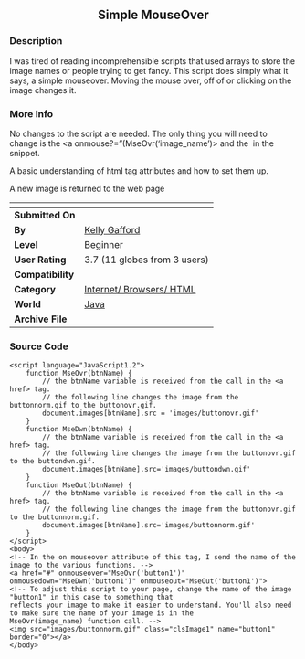 ﻿<div align="center">

## Simple MouseOver


</div>

### Description

I was tired of reading incomprehensible scripts that used arrays to store the image names or people trying to get fancy. This script does simply what it says, a simple mouseover. Moving the mouse over, off of or clicking on the image changes it.
 
### More Info
 
No changes to the script are needed. The only thing you will need to change is the <a onmouse?=”(MseOvr(‘image_name’)> and the <img name=”image_name”> in the snippet.

A basic understanding of html tag attributes and how to set them up.

A new image is returned to the web page


<span>             |<span>
---                |---
**Submitted On**   |
**By**             |[Kelly Gafford](https://github.com/Planet-Source-Code/PSCIndex/blob/master/ByAuthor/kelly-gafford.md)
**Level**          |Beginner
**User Rating**    |3.7 (11 globes from 3 users)
**Compatibility**  |
**Category**       |[Internet/ Browsers/ HTML](https://github.com/Planet-Source-Code/PSCIndex/blob/master/ByCategory/internet-browsers-html__2-68.md)
**World**          |[Java](https://github.com/Planet-Source-Code/PSCIndex/blob/master/ByWorld/java.md)
**Archive File**   |[](https://github.com/Planet-Source-Code/kelly-gafford-simple-mouseover__2-2958/archive/master.zip)





### Source Code

```
<script language="JavaScript1.2">
	function MseOvr(btnName) {
		// the btnName variable is received from the call in the <a href> tag.
		// the following line changes the image from the buttonnorm.gif to the buttonovr.gif.
		document.images[btnName].src = 'images/buttonovr.gif'
	}
	function MseDwn(btnName) {
		// the btnName variable is received from the call in the <a href> tag.
		// the following line changes the image from the buttonovr.gif to the buttondwn.gif.
		document.images[btnName].src='images/buttondwn.gif'
	}
	function MseOut(btnName) {
		// the btnName variable is received from the call in the <a href> tag.
		// the following line changes the image from the buttonovr.gif to the buttonnorm.gif.
		document.images[btnName].src='images/buttonnorm.gif'
	}
</script>
<body>
<!-- In the on mouseover attribute of this tag, I send the name of the image to the various functions. -->
<a href="#" onmouseover="MseOvr('button1')" onmousedown="MseDwn('button1')" onmouseout="MseOut('button1')">
<!-- To adjust this script to your page, change the name of the image "button1" in this case to something that
reflects your image to make it easier to understand. You'll also need to make sure the name of your image is in the
MseOvr(image_name) function call. -->
<img src="images/buttonnorm.gif" class="clsImage1" name="button1" border="0"></a>
</body>
```

